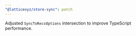 ```yaml
---
"@latticexyz/store-sync": patch
---
```


Adjusted `SyncToRecsOptions` intersection to improve TypeScript performance.
